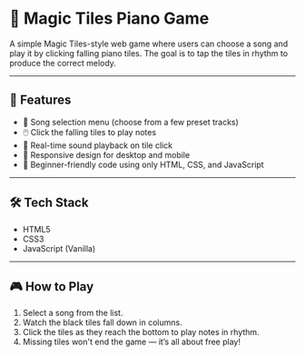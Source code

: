 # 🎵 Magic Tiles Piano Game

A simple Magic Tiles-style web game where users can choose a song and play it by clicking falling piano tiles. The goal is to tap the tiles in rhythm to produce the correct melody.

---

## 🚀 Features

- 🎼 Song selection menu (choose from a few preset tracks)
- 🖱️ Click the falling tiles to play notes
- 🎹 Real-time sound playback on tile click
- 📱 Responsive design for desktop and mobile
- 🧠 Beginner-friendly code using only HTML, CSS, and JavaScript

---

## 🛠 Tech Stack

- HTML5
- CSS3
- JavaScript (Vanilla)

---

## 🎮 How to Play

1. Select a song from the list.
2. Watch the black tiles fall down in columns.
3. Click the tiles as they reach the bottom to play notes in rhythm.
4. Missing tiles won't end the game — it’s all about free play!


